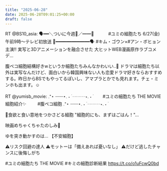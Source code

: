 ```yaml
---
title: "2025-06-28"
date: 2025-06-28T09:01:25+00:00
draft: false
---
```



RT @BS10_asia: 🗣️━━＼ついに今週📢／━━💖
 　　　#ユミの細胞たち
  6/27(金)午前9時～テレビ初放送
💖━━━━━━━━━━━━━🗣️
#キム・ゴウン×#アン・ボヒョン 主演‼️
実写と3Dアニメーションを融合させた
大ヒットWEB漫画原作ラブコメデ…


腹ペコ細胞結構好きwというか細胞たちみんなかわいい‥🥰
ドラマは細胞たち以外は実写なんだけど、面白いから韓国興味ない人も恋愛ドラマ好きならおすすめする。昨日からBSでもやってるぽいし、アマプラとかでも見れます。チェ・ミンホも出ます。☺️


RT @yumisb_movie: 𓈒⁺⋆ ┈┈┈⋆𓈒 ˖ ࣪ ┈┈┈⋆𓈒 ˖ ࣪
　　#ユミの細胞たち
 THE MOVIE 細胞紹介✨
　　  #腹ペコ細胞
𓈒⁺⋆ ┈┈┈⋆𓈒 ˖ ࣪ ┈┈┈⋆𓈒 ˖ ࣪

📝食欲と食い意地をつかさどる細胞
"細胞的にも、まずはごはん！"…


映画めちゃくちゃたのしみ🥹


ゆを突き動かすのは…
【不安細胞】

⚠️リスク回避の達人
⚠️モットーは「備えあれば憂いなし」
⚠️だけど逃したチャンスに後悔しがち

#ユミの細胞たち THE MOVIE
#キミの細胞診断結果
https://t.co/o1uFcwQ0bd

